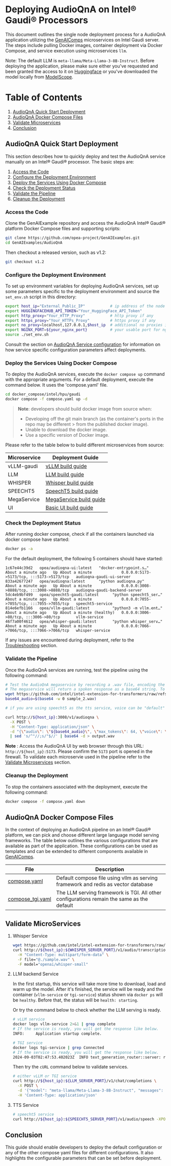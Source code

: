 # Deploying AudioQnA on Intel® Gaudi® Processors

This document outlines the single node deployment process for a AudioQnA application utilizing the [GenAIComps](https://github.com/opea-project/GenAIComps.git) microservices on Intel Gaudi server. The steps include pulling Docker images, container deployment via Docker Compose, and service execution using microservices `llm`.

Note: The default LLM is `meta-llama/Meta-Llama-3-8B-Instruct`. Before deploying the application, please make sure either you've requested and been granted the access to it on [Huggingface](https://huggingface.co/meta-llama/Meta-Llama-3-8B-Instruct) or you've downloaded the model locally from [ModelScope](https://www.modelscope.cn/models).


# Table of Contents

1. [AudioQnA Quick Start Deployment](#audioqna-quick-start-deployment)
2. [AudioQnA Docker Compose Files](#audioqna-docker-compose-files)
3. [Validate Microservices](#validate-microservices)
4. [Conclusion](#conclusion)

## AudioQnA Quick Start Deployment

This section describes how to quickly deploy and test the AudioQnA service manually on an Intel® Gaudi® processor. The basic steps are:

1. [Access the Code](#access-the-code)
2. [Configure the Deployment Environment](#configure-the-deployment-environment)
3. [Deploy the Services Using Docker Compose](#deploy-the-services-using-docker-compose)
4. [Check the Deployment Status](#check-the-deployment-status)
5. [Validate the Pipeline](#validate-the-pipeline)
6. [Cleanup the Deployment](#cleanup-the-deployment)

### Access the Code

Clone the GenAIExample repository and access the AudioQnA Intel® Gaudi® platform Docker Compose files and supporting scripts:

```bash
git clone https://github.com/opea-project/GenAIExamples.git
cd GenAIExamples/AudioQnA
```

Then checkout a released version, such as v1.2:

```bash
git checkout v1.2
```

### Configure the Deployment Environment

To set up environment variables for deploying AudioQnA services, set up some parameters specific to the deployment environment and source the `set_env.sh` script in this directory:

```bash
export host_ip="External_Public_IP"           # ip address of the node
export HUGGINGFACEHUB_API_TOKEN="Your_HuggingFace_API_Token"
export http_proxy="Your_HTTP_Proxy"           # http proxy if any
export https_proxy="Your_HTTPs_Proxy"         # https proxy if any
export no_proxy=localhost,127.0.0.1,$host_ip  # additional no proxies if needed
export NGINX_PORT=${your_nginx_port}          # your usable port for nginx, 80 for example
source ./set_env.sh
```

Consult the section on [AudioQnA Service configuration](#audioqna-configuration) for information on how service specific configuration parameters affect deployments.

### Deploy the Services Using Docker Compose

To deploy the AudioQnA services, execute the `docker compose up` command with the appropriate arguments. For a default deployment, execute the command below. It uses the 'compose.yaml' file.

```bash
cd docker_compose/intel/hpu/gaudi
docker compose -f compose.yaml up -d
```

> **Note**: developers should build docker image from source when:
>
> - Developing off the git main branch (as the container's ports in the repo may be different > from the published docker image).
> - Unable to download the docker image.
> - Use a specific version of Docker image.

Please refer to the table below to build different microservices from source:

| Microservice | Deployment Guide                                                                                               |
| ------------ | -------------------------------------------------------------------------------------------------------------- |
| vLLM-gaudi         | [vLLM build guide](https://github.com/opea-project/GenAIComps/tree/main/comps/third_parties/vllm#build-docker-1) |
| LLM          | [LLM build guide](https://github.com/opea-project/GenAIComps/tree/main/comps/llms)                             |
| WHISPER      | [Whisper build guide](https://github.com/opea-project/GenAIComps/tree/main/comps/asr/src#211-whisper-server-image)                              |
| SPEECHT5     | [SpeechT5 build guide](https://github.com/opea-project/GenAIComps/tree/main/comps/tts/src#211-speecht5-server-image)                              |
| MegaService  | [MegaService build guide](../../../../README_miscellaneous.md#build-megaservice-docker-image)                  |
| UI           | [Basic UI build guide](../../../../README_miscellaneous.md#build-ui-docker-image)                              |


### Check the Deployment Status

After running docker compose, check if all the containers launched via docker compose have started:

```bash
docker ps -a
```

For the default deployment, the following 5 containers should have started:

```
1c67e44c39d2   opea/audioqna-ui:latest   "docker-entrypoint.s…"   About a minute ago   Up About a minute             0.0.0.0:5173->5173/tcp, :::5173->5173/tcp   audioqna-gaudi-ui-server
833a42677247   opea/audioqna:latest      "python audioqna.py"     About a minute ago   Up About a minute             0.0.0.0:3008->8888/tcp, :::3008->8888/tcp   audioqna-gaudi-backend-server
5dc4eb9bf499   opea/speecht5-gaudi:latest      "python speecht5_ser…"   About a minute ago   Up About a minute             0.0.0.0:7055->7055/tcp, :::7055->7055/tcp   speecht5-service
814e6efb1166   opea/vllm-gaudi:latest          "python3 -m vllm.ent…"   About a minute ago   Up About a minute (healthy)   0.0.0.0:3006->80/tcp, :::3006->80/tcp       vllm-service
46f7a00f4612   opea/whisper-gaudi:latest       "python whisper_serv…"   About a minute ago   Up About a minute             0.0.0.0:7066->7066/tcp, :::7066->7066/tcp   whisper-service
```

If any issues are encountered during deployment, refer to the [Troubleshooting](../../../../README_miscellaneous.md#troubleshooting) section.


### Validate the Pipeline

Once the AudioQnA services are running, test the pipeline using the following command:

```bash
# Test the AudioQnA megaservice by recording a .wav file, encoding the file into the base64 format, and then sending the base64 string to the megaservice endpoint.
# The megaservice will return a spoken response as a base64 string. To listen to the response, decode the base64 string and save it as a .wav file.
wget https://github.com/intel/intel-extension-for-transformers/raw/refs/heads/main/intel_extension_for_transformers/neural_chat/assets/audio/sample_2.wav
base64_audio=$(base64 -w 0 sample_2.wav)

# if you are using speecht5 as the tts service, voice can be "default" or "male"

curl http://${host_ip}:3008/v1/audioqna \
  -X POST \
  -H "Content-Type: application/json" \
  -d "{\"audio\": \"${base64_audio}\", \"max_tokens\": 64, \"voice\": \"default\"}" \
  | sed 's/^"//;s/"$//' | base64 -d > output.wav
```

**Note** : Access the AudioQnA UI by web browser through this URL: `http://${host_ip}:5173`. Please confirm the `5173` port is opened in the firewall. To validate each microservie used in the pipeline refer to the [Validate Microservices](#validate-microservices) section.

### Cleanup the Deployment

To stop the containers associated with the deployment, execute the following command:

```bash
docker compose -f compose.yaml down
```
## AudioQnA Docker Compose Files

In the context of deploying an AudioQnA pipeline on an Intel® Gaudi® platform, we can pick and choose different large language model serving frameworks. The table below outlines the various configurations that are available as part of the application. These configurations can be used as templates and can be extended to different components available in [GenAIComps](https://github.com/opea-project/GenAIComps.git).

| File                                   | Description                                                                               |
| -------------------------------------- | ----------------------------------------------------------------------------------------- |
| [compose.yaml](./compose.yaml)         | Default compose file using vllm as serving framework and redis as vector database         |
| [compose_tgi.yaml](./compose_tgi.yaml) | The LLM serving framework is TGI. All other configurations remain the same as the default |


## Validate MicroServices

1. Whisper Service

   ```bash
   wget https://github.com/intel/intel-extension-for-transformers/raw/main/intel_extension_for_transformers/neural_chat/assets/audio/sample.wav
   curl http://${host_ip}:${WHISPER_SERVER_PORT}/v1/audio/transcriptions \
     -H "Content-Type: multipart/form-data" \
     -F file="@./sample.wav" \
     -F model="openai/whisper-small"
   ```

2. LLM backend Service

   In the first startup, this service will take more time to download, load and warm up the model. After it's finished, the service will be ready and the container (`vllm-service` or `tgi-service`) status shown via `docker ps` will be `healthy`. Before that, the status will be `health: starting`.

   Or try the command below to check whether the LLM serving is ready.

   ```bash
   # vLLM service
   docker logs vllm-service 2>&1 | grep complete
   # If the service is ready, you will get the response like below.
   INFO:     Application startup complete.
   ```

   ```bash
   # TGI service
   docker logs tgi-service | grep Connected
   # If the service is ready, you will get the response like below.
   2024-09-03T02:47:53.402023Z  INFO text_generation_router::server: router/src/server.rs:2311: Connected
   ```

   Then try the `cURL` command below to validate services.

   ```bash
   # either vLLM or TGI service
   curl http://${host_ip}:${LLM_SERVER_PORT}/v1/chat/completions \
     -X POST \
     -d '{"model": "meta-llama/Meta-Llama-3-8B-Instruct", "messages": [{"role": "user", "content": "What is Deep Learning?"}], "max_tokens":17}' \
     -H 'Content-Type: application/json'
   ```

3. TTS Service

   ```bash
   # speecht5 service
   curl http://${host_ip}:${SPEECHT5_SERVER_PORT}/v1/audio/speech -XPOST -d '{"input": "Who are you?"}' -H 'Content-Type: application/json' --output speech.mp3
   ```

## Conclusion

This guide should enable developers to deploy the default configuration or any of the other compose yaml files for different configurations. It also highlights the configurable parameters that can be set before deployment.

